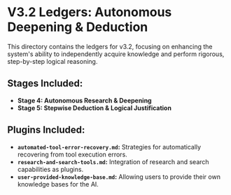 # V3.2 Ledgers: Autonomous Deepening & Deduction

This directory contains the ledgers for v3.2, focusing on enhancing the system's ability to independently acquire knowledge and perform rigorous, step-by-step logical reasoning.

## Stages Included:

*   **Stage 4: Autonomous Research & Deepening**
*   **Stage 5: Stepwise Deduction & Logical Justification**

## Plugins Included:

*   **`automated-tool-error-recovery.md`:** Strategies for automatically recovering from tool execution errors.
*   **`research-and-search-tools.md`:** Integration of research and search capabilities as plugins.
*   **`user-provided-knowledge-base.md`:** Allowing users to provide their own knowledge bases for the AI.
